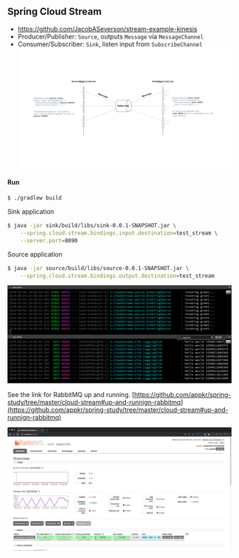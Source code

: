 ## Spring Cloud Stream

- https://github.com/JacobASeverson/stream-example-kinesis
- Producer/Publisher: `Source`, outputs `Message` via `MessageChannel` 
- Consumer/Subscriber: `Sink`, listen input from `SubscribeChannel`
![](doc/SpringCloudStream.png)

#### Run

```bash
$ ./gradlew build
```

Sink application
```bash
$ java -jar sink/build/libs/sink-0.0.1-SNAPSHOT.jar \
    --spring.cloud.stream.bindings.input.destination=test_stream \
    --server.port=8090 
```

Source application
```bash
$ java -jar source/build/libs/source-0.0.1-SNAPSHOT.jar \
    --spring.cloud.stream.bindings.output.destination=test_stream 
```

![](doc/SpringCloudStreamLog.png)

See the link for RabbitMQ up and running. [https://github.com/appkr/spring-study/tree/master/cloud-stream#up-and-runnign-rabbitmq](https://github.com/appkr/spring-study/tree/master/cloud-stream#up-and-runnign-rabbitmq)

![](doc/SpringCloudStreamRabbit.png)
